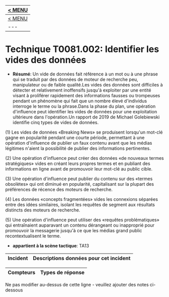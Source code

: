 |[< MENU](../README.md)|
|---|
|[< MENU](../../README.md)|
|---|
# Technique T0081.002: Identifier les vides des données

* **Résumé**: Un vide de données fait référence à un mot ou à une phrase qui se traduit par des données de moteur de recherche peu, manipulateur ou de faible qualité.Les vides des données sont difficiles à détecter et relativement inoffensifs jusqu'à exploiter par une entité visant à proliférer rapidement des informations fausses ou trompeuses pendant un phénomène qui fait que un nombre élevé d'individus interroge le terme ou la phrase.Dans la phase du plan, une opération d'influence peut identifier les vides de données pour une exploitation ultérieure dans l'opération.Un rapport de 2019 de Michael Golebiewski identifie cinq types de vides de données.

(1) Les vides de données «Breaking News» se produisent lorsqu'un mot-clé gagne en popularité pendant une courte période, permettant à une opération d'influence de publier un faux contenu avant que les médias légitimes n'aient la possibilité de publier des informations pertinentes.

(2) Une opération d'influence peut créer des données «de nouveaux termes stratégiques» vides en créant leurs propres termes et en publiant des informations en ligne avant de promouvoir leur mot-clé au public cible.

(3) Une opération d'influence peut publier du contenu sur des «termes obsolètes» qui ont diminué en popularité, capitalisant sur la plupart des préférences de récence des moteurs de recherche.

(4) Les données «concepts fragmentées» vides les connexions séparées entre des idées similaires, isolant les requêtes de segment aux résultats distincts des moteurs de recherche.

(5) Une opération d'influence peut utiliser des «requêtes problématiques» qui entraînaient auparavant un contenu dérangeant ou inapproprié pour promouvoir la messagerie jusqu'à ce que les médias grand public recontextualisent le terme.

* **appartient à la scène tactique**: TA13


|Incident |Descriptions données pour cet incident |
|-------- |-------------------- |



|Compteurs |Types de réponse |
|-------- |-------------- |


Ne pas modifier au-dessus de cette ligne - veuillez ajouter des notes ci-dessous
